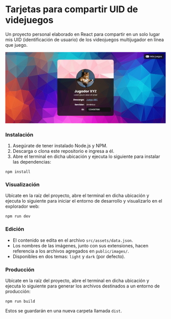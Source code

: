 # Tarjetas para compartir UID de videjuegos

Un proyecto personal elaborado en React para compartir en un solo lugar mis UID (identificación de usuario) de los videojuegos multijugador en línea que juego.

![Captura de pantalla del proyecto](/screenshot.png)

### Instalación

1. Asegúrate de tener instalado Node.js y NPM.
2. Descarga o clona este repositorio e ingresa a él.
3. Abre el terminal en dicha ubicación y ejecuta lo siguiente para instalar las dependencias:

```
npm install
```

### Visualización

Ubícate en la raíz del proyecto, abre el terminal en dicha ubicación y ejecuta lo siguiente para iniciar el entorno de desarrollo y visualizarlo en el explorador web:

```
npm run dev
```

### Edición

- El contenido se edita en el archivo `src/assets/data.json`.
- Los nombres de las imágenes, junto con sus extensiones, hacen referencia a los archivos agregados en `public/images/`.
- Disponibles en dos temas: `light` y `dark` (por defecto).

### Producción

Ubícate en la raíz del proyecto, abre el terminal en dicha ubicación y ejecuta lo siguiente para generar los archivos destinados a un entorno de producción:

```
npm run build
```

Estos se guardarán en una nueva carpeta llamada `dist`.
